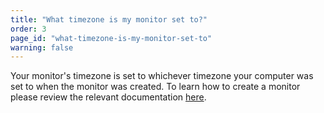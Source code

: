 ```yaml
---
title: "What timezone is my monitor set to?"
order: 3
page_id: "what-timezone-is-my-monitor-set-to"
warning: false
---
```

Your monitor's timezone is set to whichever timezone your computer was set to when the monitor was created. To learn how to create a monitor please review the relevant documentation [here](https://www.getpostman.com/docs/postman/monitors/setting_up_monitor).
